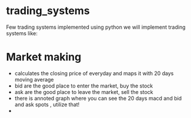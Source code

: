 # trading_systems

Few trading systems implemented using python
we will implement trading systems like:
# Market making 

- calculates the closing price of everyday and maps it with 20 days moving average
- bid are the good place to enter the market, buy the stock
- ask are the good place to leave the market, sell the stock
- there is annoted graph where you can see the 20 days macd and bid and ask spots , utilize that!
- 
